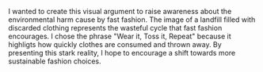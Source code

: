 I wanted to create this visual argument to raise awareness about the 
environmental harm cause by fast fashion. The image of a landfill filled with
discarded clothing represents the wasteful cycle that fast fashion encourages.
I chose the phrase "Wear it, Toss it, Repeat" because it highligts how quickly
clothes are consumed and thrown away. By presenting this stark reality, I hope
to encourage a shift towards more sustainable fashion choices.
